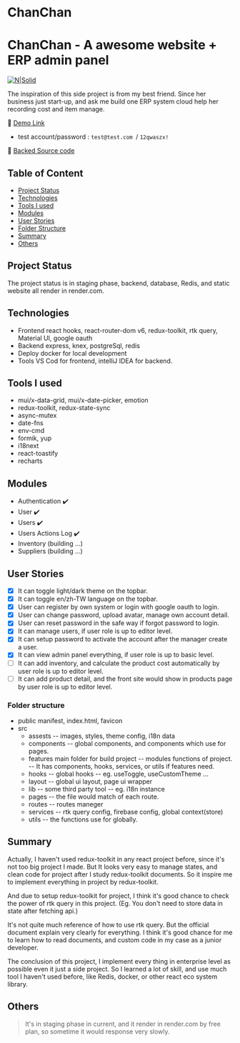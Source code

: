 # ChanChan

# ChanChan - A awesome website + ERP admin panel

[![N|Solid](https://firebasestorage.googleapis.com/v0/b/chanchan-368709.appspot.com/o/others%2Fchanchan-01.jpg?alt=media&token=d67b2d45-df59-456a-90d1-076b0e8d7331)](https://firebasestorage.googleapis.com/v0/b/chanchan-368709.appspot.com/o/others%2Fchanchan-01.jpg?alt=media&token=d67b2d45-df59-456a-90d1-076b0e8d7331)

The inspiration of this side project is from my best friend. Since her business just start-up, and ask me build one ERP system cloud help her recording cost and item manage.

🔗 [Demo Link](https://chan-web.onrender.com)

- test account/password : `test@test.com `/ `12qwaszx!`

🔗 [Backed Source code](https://github.com/backas36/chan-server)

## Table of Content

- [Project Status](#project-status)
- [Technologies](#technologies)
- [Tools I used](#tools-i-used)
- [Modules](#modules)
- [User Stories](#user-stories)
- [Folder Structure](#folder-structure)
- [Summary](#summary)
- [Others](#others)

## Project Status

The project status is in staging phase, backend, database, Redis, and static website all render in render.com.

## Technologies

- Frontend
  react hooks, react-router-dom v6, redux-toolkit, rtk query, Material UI, google oauth
- Backend
  express, knex, postgreSql, redis
- Deploy
  docker for local development
- Tools
  VS Cod for frontend, intelliJ IDEA for backend.

## Tools I used

- mui/x-data-grid, mui/x-date-picker, emotion
- redux-toolkit, redux-state-sync
- async-mutex
- date-fns
- env-cmd
- formik, yup
- i18next
- react-toastify
- recharts

## Modules

- Authentication ✔️
- User ✔️
- Users ✔️
- Users Actions Log ✔️
- Inventory (building ...)
- Suppliers (building ...)

## User Stories

- [x] It can toggle light/dark theme on the topbar.
- [x] It can toggle en/zh-TW language on the topbar.
- [x] User can register by own system or login with google oauth to login.
- [x] User can change password, upload avatar, manage own account detail.
- [x] User can reset password in the safe way if forgot password to login.
- [x] It can manage users, if user role is up to editor level.
- [x] It can setup password to activate the account after the manager create a user.
- [x] It can view admin panel everything, if user role is up to basic level.
- [ ] It can add inventory, and calculate the product cost automatically by user role is up to editor level.
- [ ] It can add product detail, and the front site would show in products page by user role is up to editor level.

### Folder structure

- public
  manifest, index.html, favicon
- src
  - assests
    -- images, styles, theme config, i18n data
  - components
    -- global components, and components which use for pages.
  - features
    main folder for build project
    -- modules functions of project.
    -- It has components, hooks, services, or utils if features need.
  - hooks
    -- global hooks
    -- eg. useToggle, useCustomTheme ...
  - layout
    -- global ui layout, page ui wrapper
  - lib
    -- some third party tool
    -- eg. i18n instance
  - pages
    -- the file would match of each route.
  - routes
    -- routes maneger
  - services
    -- rtk query config, firebase config, global context(store)
  - utils
    -- the functions use for globally.

## Summary

Actually, I haven't used redux-toolkit in any react project before, since it's not too big project I made. But It looks very easy to manage states, and clean code for project after I study redux-toolkit documents.
So it inspire me to implement everything in project by redux-toolkit.

And due to setup redux-toolkit for project, I think it's good chance to check the power of rtk query in this project. (Eg. You don't need to store data in state after fetching api.)

It's not quite much reference of how to use rtk query. But the official document explain very clearly for everything. I think it's good chance for me to learn how to read documents, and custom code in my case as a junior developer.

The conclusion of this project, I implement every thing in enterprise level as possible even it just a side project. So I learned a lot of skill, and use much tool I haven't used before, like Redis, docker, or other react eco system library.

## Others

> It's in staging phase in current, and it render in render.com by free plan, so sometime it would response very slowly.
